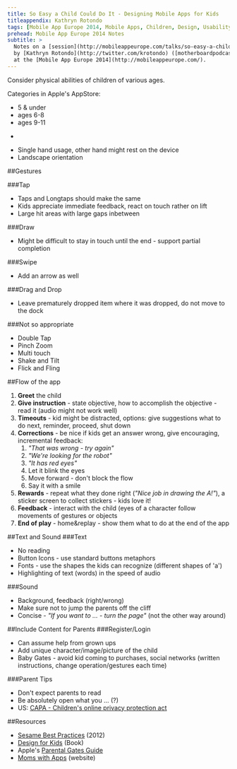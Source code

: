 ```yaml
---
title: So Easy a Child Could Do It - Designing Mobile Apps for Kids
titleappendix: Kathryn Rotondo
tags: [Mobile App Europe 2014, Mobile Apps, Children, Design, Usability, UX, Games]
prehead: Mobile App Europe 2014 Notes
subtitle: > 
  Notes on a [session](http://mobileappeurope.com/talks/so-easy-a-child-could-do-it-designing-mobile-apps-kids/ "So Easy a Child Could Do It: Designing Mobile Apps for Kids")
  by [Kathryn Rotondo](http://twitter.com/krotondo) ([motherboardpodcast.com](http://motherboardpodcast.com))
  at the [Mobile App Europe 2014](http://mobileappeurope.com/).
---
```


Consider physical abilities of children of various ages.

Categories in Apple's AppStore:

* 5 & under
* ages 6-8
* ages 9-11

-

* Single hand usage, other hand might rest on the device
* Landscape orientation

##Gestures

###Tap
* Taps and Longtaps should make the same
* Kids appreciate immediate feedback, react on touch rather on lift
* Large hit areas with large gaps inbetween

###Draw
* Might be difficult to stay in touch until the end - support partial completion

###Swipe
* Add an arrow as well

###Drag and Drop
* Leave prematurely dropped item where it was dropped, do not move to the dock

###Not so appropriate
* Double Tap
* Pinch Zoom
* Multi touch
* Shake and Tilt
* Flick and Fling


##Flow of the app
1. **Greet** the child
2. **Give instruction** - state objective, how to accomplish the objective - read it (audio might not work well)
3. **Timeouts** - kid might be distracted, options: give suggestions what to do next, reminder, proceed, shut down
4. **Corrections** - be nice if kids get an answer wrong, give encouraging, incremental feedback:
    1. *"That was wrong - try again"*
    2. *"We're looking for the robot"*
    3. *"It has red eyes"*
    4. Let it blink the eyes
    5. Move forward - don't block the flow
    6. Say it with a smile
5. **Rewards** - repeat what they done right (*"Nice job in drawing the A!"*), a sticker screen to collect stickers - kids love it!
6. **Feedback** - interact with the child (eyes of a character follow movements of gestures or objects
7. **End of play** - home&replay - show them what to do at the end of the app

##Text and Sound
###Text

* No reading
* Button Icons - use standard buttons metaphors
* Fonts - use the shapes the kids can recognize (different shapes of 'a')
* Highlighting of text (words) in the speed of audio

###Sound
* Background, feedback (right/wrong)
* Make sure not to jump the parents off the cliff
* Concise - *"If you want to ... - turn the page"* (not the other way around)

##Include Content for Parents
###Register/Login

* Can assume help from grown ups
* Add unique character/image/picture of the child
* Baby Gates - avoid kid coming to purchases, social networks (written instructions, change operation/gestures each time)

###Parent Tips

* Don't expect parents to read
* Be absolutely open what you ... (?)
* US: [CAPA - Children's online privacy protection act](http://en.wikipedia.org/wiki/Children%27s_Online_Privacy_Protection_Act)

##Resources
* [Sesame Best Practices](http://www.sesameworkshop.org/our-blog/2012/12/17/sesames-best-practices-guide-for-childrens-app-development/) (2012)
* [Design for Kids](http://rosenfeldmedia.com/books/design-for-kids/) (Book)
* Apple's [Parental Gates Guide](https://developer.apple.com/app-store/parental-gates/)
* [Moms with Apps](https://momswithapps.com/) (website)